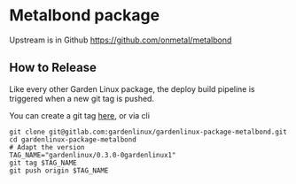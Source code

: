 # Metalbond package

Upstream is in Github https://github.com/onmetal/metalbond

## How to Release
Like every other Garden Linux package, the deploy build pipeline is triggered when a new git tag is pushed.

You can create a git tag [here](https://gitlab.com/gardenlinux/gardenlinux-package-metalbond/-/tags), or via cli

```
git clone git@gitlab.com:gardenlinux/gardenlinux-package-metalbond.git
cd gardenlinux-package-metalbond
# Adapt the version
TAG_NAME="gardenlinux/0.3.0-0gardenlinux1"
git tag $TAG_NAME
git push origin $TAG_NAME
```

